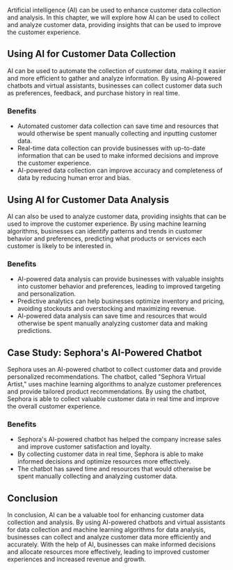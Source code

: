 
Artificial intelligence (AI) can be used to enhance customer data collection and analysis. In this chapter, we will explore how AI can be used to collect and analyze customer data, providing insights that can be used to improve the customer experience.

Using AI for Customer Data Collection
-------------------------------------

AI can be used to automate the collection of customer data, making it easier and more efficient to gather and analyze information. By using AI-powered chatbots and virtual assistants, businesses can collect customer data such as preferences, feedback, and purchase history in real time.

### Benefits

* Automated customer data collection can save time and resources that would otherwise be spent manually collecting and inputting customer data.
* Real-time data collection can provide businesses with up-to-date information that can be used to make informed decisions and improve the customer experience.
* AI-powered data collection can improve accuracy and completeness of data by reducing human error and bias.

Using AI for Customer Data Analysis
-----------------------------------

AI can also be used to analyze customer data, providing insights that can be used to improve the customer experience. By using machine learning algorithms, businesses can identify patterns and trends in customer behavior and preferences, predicting what products or services each customer is likely to be interested in.

### Benefits

* AI-powered data analysis can provide businesses with valuable insights into customer behavior and preferences, leading to improved targeting and personalization.
* Predictive analytics can help businesses optimize inventory and pricing, avoiding stockouts and overstocking and maximizing revenue.
* AI-powered data analysis can save time and resources that would otherwise be spent manually analyzing customer data and making predictions.

Case Study: Sephora's AI-Powered Chatbot
----------------------------------------

Sephora uses an AI-powered chatbot to collect customer data and provide personalized recommendations. The chatbot, called "Sephora Virtual Artist," uses machine learning algorithms to analyze customer preferences and provide tailored product recommendations. By using the chatbot, Sephora is able to collect valuable customer data in real time and improve the overall customer experience.

### Benefits

* Sephora's AI-powered chatbot has helped the company increase sales and improve customer satisfaction and loyalty.
* By collecting customer data in real time, Sephora is able to make informed decisions and optimize resources more effectively.
* The chatbot has saved time and resources that would otherwise be spent manually collecting and analyzing customer data.

Conclusion
----------

In conclusion, AI can be a valuable tool for enhancing customer data collection and analysis. By using AI-powered chatbots and virtual assistants for data collection and machine learning algorithms for data analysis, businesses can collect and analyze customer data more efficiently and accurately. With the help of AI, businesses can make informed decisions and allocate resources more effectively, leading to improved customer experiences and increased revenue and growth.
